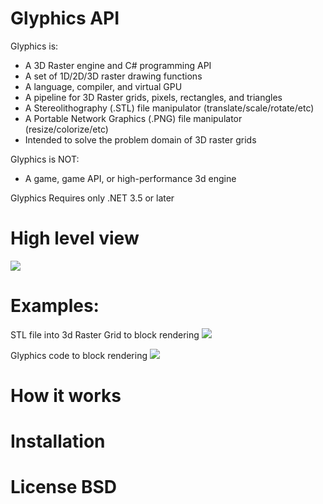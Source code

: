 # Glyphics API

Glyphics is:
*  A 3D Raster engine and C# programming API 
*  A set of 1D/2D/3D raster drawing functions
*  A language, compiler, and virtual GPU
*  A pipeline for 3D Raster grids, pixels, rectangles, and triangles
*  A Stereolithography (.STL) file manipulator (translate/scale/rotate/etc)
*  A Portable Network Graphics (.PNG) file manipulator (resize/colorize/etc)
*  Intended to solve the problem domain of 3D raster grids
   
Glyphics is NOT:
*  A game, game API, or high-performance 3d engine

Glyphics Requires only .NET 3.5 or later
 
# High level view
![](http://i.imgur.com/KKtSuV0.png)

# Examples:

STL file into 3d Raster Grid to block rendering
![](http://i.imgur.com/eWB25T4.png)

Glyphics code to block rendering
![](http://i.imgur.com/6FwWydK.png)

# How it works

# Installation

# License BSD
